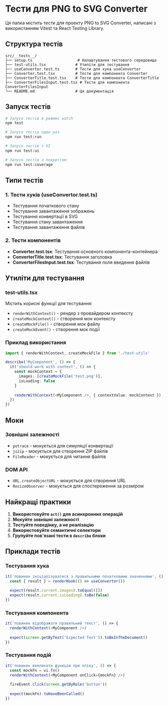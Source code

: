 # Тести для PNG to SVG Converter

Ця папка містить тести для проекту PNG to SVG Converter, написані з використанням Vitest та React Testing Library.

## Структура тестів

```
src/__tests__/
├── setup.ts                    # Налаштування тестового середовища
├── test-utils.tsx             # Утиліти для тестування
├── useConvertor.test.ts       # Тести для хука useConvertor
├── Converter.test.tsx         # Тести для компонента Converter
├── ConverterTitle.test.tsx    # Тести для компонента ConverterTitle
├── ConverterFilesInput.test.tsx # Тести для компонента ConverterFilesInput
└── README.md                  # Ця документація
```

## Запуск тестів

```bash
# Запуск тестів в режимі watch
npm test

# Запуск тестів один раз
npm run test:run

# Запуск тестів з UI
npm run test:ui

# Запуск тестів з покриттям
npm run test:coverage
```

## Типи тестів

### 1. Тести хуків (useConvertor.test.ts)
- Тестування початкового стану
- Тестування завантаження зображень
- Тестування конвертації в SVG
- Тестування стану завантаження
- Тестування завантаження файлів

### 2. Тести компонентів
- **Converter.test.tsx**: Тестування основного компонента-контейнера
- **ConverterTitle.test.tsx**: Тестування заголовка
- **ConverterFilesInput.test.tsx**: Тестування поля введення файлів

## Утиліти для тестування

### test-utils.tsx
Містить корисні функції для тестування:

- `renderWithContext()` - рендер з провайдером контексту
- `createMockContext()` - створення мок контексту
- `createMockFile()` - створення мок файлу
- `createMockEvent()` - створення мок події

### Приклад використання

```typescript
import { renderWithContext, createMockFile } from './test-utils'

describe('MyComponent', () => {
  it('should work with context', () => {
    const mockContext = {
      images: [createMockFile('test.png')],
      isLoading: false
    }
    
    renderWithContext(<MyComponent />, { contextValue: mockContext })
  })
})
```

## Моки

### Зовнішні залежності
- `potrace` - мокується для симуляції конвертації
- `jszip` - мокується для створення ZIP файлів
- `FileReader` - мокується для читання файлів

### DOM API
- `URL.createObjectURL` - мокується для створення URL
- `ResizeObserver` - мокується для спостереження за розміром

## Найкращі практики

1. **Використовуйте `act()` для асинхронних операцій**
2. **Мокуйте зовнішні залежності**
3. **Тестуйте поведінку, а не реалізацію**
4. **Використовуйте семантичні селектори**
5. **Групуйте пов'язані тести в `describe` блоки**

## Приклади тестів

### Тестування хука
```typescript
it('повинен ініціалізуватися з правильними початковими значеннями', () => {
  const { result } = renderHook(() => useConvertor())
  
  expect(result.current.images).toEqual([])
  expect(result.current.isLoading).toBe(false)
})
```

### Тестування компонента
```typescript
it('повинен відображати правильний текст', () => {
  renderWithContext(<MyComponent />)
  
  expect(screen.getByText('Expected Text')).toBeInTheDocument()
})
```

### Тестування подій
```typescript
it('повинен викликати функцію при кліку', () => {
  const mockFn = vi.fn()
  renderWithContext(<MyComponent onClick={mockFn} />)
  
  fireEvent.click(screen.getByRole('button'))
  
  expect(mockFn).toHaveBeenCalled()
})
```
